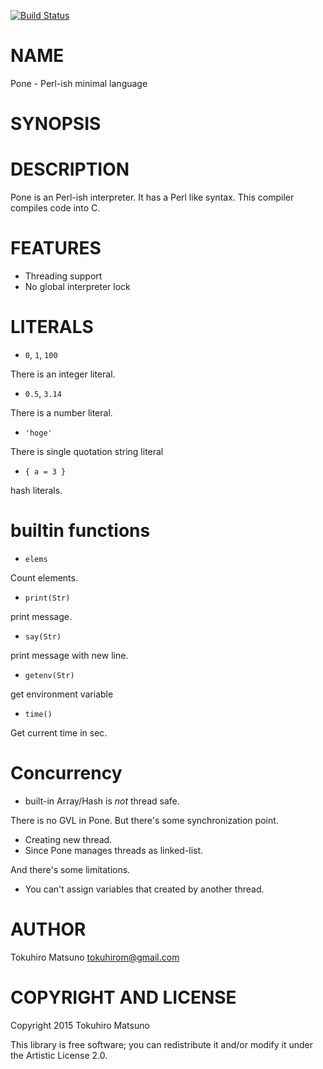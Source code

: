 [![Build Status](https://travis-ci.org/tokuhirom/Pone.svg?branch=master)](https://travis-ci.org/tokuhirom/Pone)

NAME
====

Pone - Perl-ish minimal language

SYNOPSIS
========

DESCRIPTION
===========

Pone is an Perl-ish interpreter. It has a Perl like syntax. This compiler compiles code into C.

FEATURES
========

  * Threading support
   * No global interpreter lock

LITERALS
========

  * `0`, `1`, `100`

There is an integer literal.

  * `0.5`, `3.14`

There is a number literal.

  * `'hoge' `

There is single quotation string literal

  * `{ a = 3 }`

hash literals.

builtin functions
=================

  * `elems`

Count elements.

  * `print(Str)`

print message.

  * `say(Str)`

print message with new line.

  * `getenv(Str)`

get environment variable

  * `time()`

Get current time in sec.

Concurrency
===========

 * built-in Array/Hash is *not* thread safe.

There is no GVL in Pone. But there's some synchronization point.

 * Creating new thread.
  * Since Pone manages threads as linked-list.

And there's some limitations.

 * You can't assign variables that created by another thread.


AUTHOR
======

Tokuhiro Matsuno <tokuhirom@gmail.com>

COPYRIGHT AND LICENSE
=====================

Copyright 2015 Tokuhiro Matsuno

This library is free software; you can redistribute it and/or modify it under the Artistic License 2.0.
